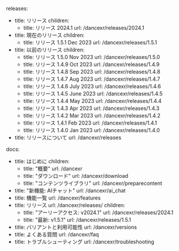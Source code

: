 releases:
  - title: リリース
    children:
    - title: リリース 2024.1
      url: /dancexr/releases/2024.1
  - title: 現在のリリース
    children:
    - title: リリース 1.5.1 Dec 2023
      url: /dancexr/releases/1.5.1
  - title: 以前のリリース
    children:
    - title: リリース 1.5.0 Nov 2023
      url: /dancexr/releases/1.5.0
    - title: リリース 1.4.9 Oct 2023
      url: /dancexr/releases/1.4.9
    - title: リリース 1.4.8 Sep 2023
      url: /dancexr/releases/1.4.8
    - title: リリース 1.4.7 Aug 2023
      url: /dancexr/releases/1.4.7
    - title: リリース 1.4.6 July 2023
      url: /dancexr/releases/1.4.6
    - title: リリース 1.4.5 June 2023
      url: /dancexr/releases/1.4.5
    - title: リリース 1.4.4 May 2023
      url: /dancexr/releases/1.4.4
    - title: リリース 1.4.3 Apr 2023
      url: /dancexr/releases/1.4.3
    - title: リリース 1.4.2 Mar 2023
      url: /dancexr/releases/1.4.2
    - title: リリース 1.4.1 Feb 2023
      url: /dancexr/releases/1.4.1
    - title: リリース 1.4.0 Jan 2023
      url: /dancexr/releases/1.4.0
  - title: リリースについて
    url: /dancexr/releases

docs:
  - title: はじめに
    children:
      - title: "概要"
        url: /dancexr
      - title: "ダウンロード"
        url: /dancexr/download
      - title: "コンテンツライブラリ"
        url: /dancexr/preparecontent
  - title: "新機能: AIチャット"
    url: /dancexr/ai_chat
  - title: 機能一覧
    url: /dancexr/features
  - title: リリース
    url: /dancexr/releases/
    children:
    - title: "アーリーアクセス: v2024.1"
      url: /dancexr/releases/2024.1
    - title: "最新: v1.5.1"
      url: /dancexr/releases/1.5.1
  - title: バリアントと利用可能性
    url: /dancexr/versions
  - title: よくある質問
    url: /dancexr/faq
  - title: トラブルシューティング
    url: /dancexr/troubleshooting